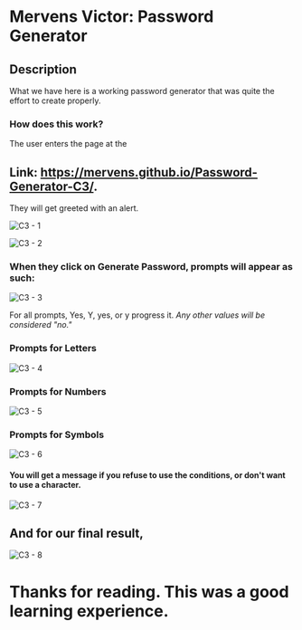 # Mervens Victor: Password Generator

## Description
What we have here is a working password generator that was quite the effort to create properly.

### How does this work?

The user enters the page at the 
## Link: **https://mervens.github.io/Password-Generator-C3/.**

They will get greeted with an alert. 

![C3 - 1](https://user-images.githubusercontent.com/82620500/118429676-35e2a300-b6a0-11eb-898a-83c4d765855d.png)

![C3 - 2](https://user-images.githubusercontent.com/82620500/118443857-69cac200-b6ba-11eb-915d-2cb24352790a.png)

### When they click on Generate Password, prompts will appear as such:  

![C3 - 3](https://user-images.githubusercontent.com/82620500/118443859-6afbef00-b6ba-11eb-91d1-9f94800ea8ae.png)

For all prompts, Yes, Y, yes, or y progress it. *Any other values will be considered "no."*

### Prompts for Letters

![C3 - 4](https://user-images.githubusercontent.com/82620500/118443862-6b948580-b6ba-11eb-86d2-98b63bfc32c4.png)

### Prompts for Numbers

![C3 - 5](https://user-images.githubusercontent.com/82620500/118443865-6c2d1c00-b6ba-11eb-94d4-3e6b5107d03a.png)

### Prompts for Symbols

![C3 - 6](https://user-images.githubusercontent.com/82620500/118443867-6cc5b280-b6ba-11eb-8f4e-1f0019a3ce82.png)

#### You will get a message if you refuse to use the conditions, or don't want to use a character.

![C3 - 7](https://user-images.githubusercontent.com/82620500/118443869-6d5e4900-b6ba-11eb-9b2b-b4269a4046cf.png)

## And for our final result,

![C3 - 8](https://user-images.githubusercontent.com/82620500/118444204-d34ad080-b6ba-11eb-821d-81f38900b6b1.png)


# Thanks for reading. This was a good learning experience.
